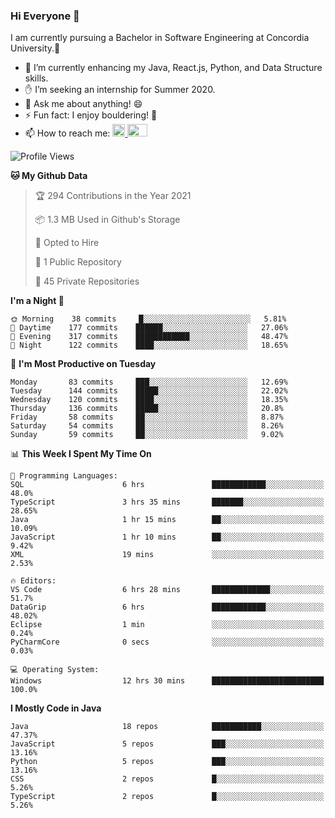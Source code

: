 ### Hi Everyone 👋
I am currently pursuing a Bachelor in Software Engineering at Concordia University.🏫

- 🌱 I’m currently enhancing my Java, React.js, Python, and Data Structure skills.
- ✋ I’m seeking an internship for Summer 2020.
- 💬 Ask me about anything! 😄
- ⚡ Fun fact: I enjoy bouldering! 🧗‍
- 📫 How to reach me: <a href="https://www.linkedin.com/in/siu-tong-ye/" target="_blank"> <img width="20px" width="32" src="https://cdn.jsdelivr.net/npm/simple-icons@v3/icons/linkedin.svg" /> </a> <a href="mailto:SiuTongYe@gmail.com" target="_blank"> <img height="20" width="32" src="https://cdn.jsdelivr.net/npm/simple-icons@v3/icons/gmail.svg" /> </a>

<!--START_SECTION:waka-->
![Profile Views](http://img.shields.io/badge/Profile%20Views-5-blue)

**🐱 My Github Data** 

> 🏆 294 Contributions in the Year 2021
 > 
> 📦 1.3 MB Used in Github's Storage 
 > 
> 💼 Opted to Hire
 > 
> 📜 1 Public Repository 
 > 
> 🔑 45 Private Repositories  
 > 
**I'm a Night 🦉** 

```text
🌞 Morning    38 commits     █░░░░░░░░░░░░░░░░░░░░░░░░   5.81% 
🌆 Daytime    177 commits    ██████░░░░░░░░░░░░░░░░░░░   27.06% 
🌃 Evening    317 commits    ████████████░░░░░░░░░░░░░   48.47% 
🌙 Night      122 commits    ████░░░░░░░░░░░░░░░░░░░░░   18.65%

```
📅 **I'm Most Productive on Tuesday** 

```text
Monday       83 commits     ███░░░░░░░░░░░░░░░░░░░░░░   12.69% 
Tuesday      144 commits    █████░░░░░░░░░░░░░░░░░░░░   22.02% 
Wednesday    120 commits    ████░░░░░░░░░░░░░░░░░░░░░   18.35% 
Thursday     136 commits    █████░░░░░░░░░░░░░░░░░░░░   20.8% 
Friday       58 commits     ██░░░░░░░░░░░░░░░░░░░░░░░   8.87% 
Saturday     54 commits     ██░░░░░░░░░░░░░░░░░░░░░░░   8.26% 
Sunday       59 commits     ██░░░░░░░░░░░░░░░░░░░░░░░   9.02%

```


📊 **This Week I Spent My Time On** 

```text
💬 Programming Languages: 
SQL                      6 hrs               ████████████░░░░░░░░░░░░░   48.0% 
TypeScript               3 hrs 35 mins       ███████░░░░░░░░░░░░░░░░░░   28.65% 
Java                     1 hr 15 mins        ██░░░░░░░░░░░░░░░░░░░░░░░   10.09% 
JavaScript               1 hr 10 mins        ██░░░░░░░░░░░░░░░░░░░░░░░   9.42% 
XML                      19 mins             ░░░░░░░░░░░░░░░░░░░░░░░░░   2.53%

🔥 Editors: 
VS Code                  6 hrs 28 mins       █████████████░░░░░░░░░░░░   51.7% 
DataGrip                 6 hrs               ████████████░░░░░░░░░░░░░   48.02% 
Eclipse                  1 min               ░░░░░░░░░░░░░░░░░░░░░░░░░   0.24% 
PyCharmCore              0 secs              ░░░░░░░░░░░░░░░░░░░░░░░░░   0.03%

💻 Operating System: 
Windows                  12 hrs 30 mins      █████████████████████████   100.0%

```

**I Mostly Code in Java** 

```text
Java                     18 repos            ███████████░░░░░░░░░░░░░░   47.37% 
JavaScript               5 repos             ███░░░░░░░░░░░░░░░░░░░░░░   13.16% 
Python                   5 repos             ███░░░░░░░░░░░░░░░░░░░░░░   13.16% 
CSS                      2 repos             █░░░░░░░░░░░░░░░░░░░░░░░░   5.26% 
TypeScript               2 repos             █░░░░░░░░░░░░░░░░░░░░░░░░   5.26%

```



<!--END_SECTION:waka-->
